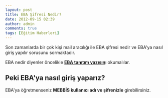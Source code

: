 ```yaml
---
layout: post
title: EBA Şifresi Nedir?
date: 2012-09-15 02:39
author: admin
comments: true
tags: [Eğitim Haberleri]
---
```

Son zamanlarda bir çok kişi mail aracılığı ile EBA şifresi nedir ve EBA'ya nasıl giriş yapılır sorusunu sormaktadır.

EBA nedir diyenler öncelikle <a href="http://egitimvaktim.com/eba-egitim-bilisim-agi"><strong>EBA tanıtım yazısın</strong></a>ı okumalılar.
<h2>Peki EBA'ya nasıl giriş yaparız?</h2>
EBA'ya öğretmenseniz <strong>MEBBİS kullanıcı adı ve şifrenizle</strong> girebilirsiniz.
